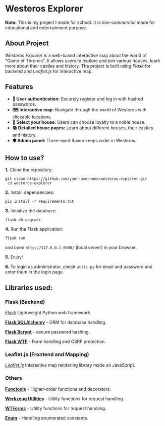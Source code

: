 # Westeros Explorer

**Note:** This is my project I made for school. It is *non-commercial* made for educational and entertainment purpose.

## About Project
*Westeros Explorer* is a web-based interactive map about the world of "Game of Thrones". It allows users to explore and join various houses, learh more about their castles and history. The project is built using *Flask* for backend and *Leaflet.js* for interactive map.

## Features
- **🔐 User authentication:** Securely register and log in with hashed passwords.
- **🗺 Interactive map:** Navigate through the world of Westeros with clickable locations.
- **🏰 Select your house:** Users can choose loyalty to a noble house.
- **📚 Detailed house pages:** Learn about different houses, their castles and history.
- **🛡 Admin panel:** Three-eyed Raven keeps order in Westeros.

## How to use?
**1.** Clone the repository:
```
git clone https://github.com/your-username/westeros-explorer.git
 cd westeros-explorer
```
**2.** Install dependencies:
```
pip install -r requirements.txt
```
**3.** Initialize the database:
```
flask db upgrade
```
**4.** Run the Flask application:
```
flask run
```
and open `http://127.0.0.1:5000/` (local server) in your browser.

**5.** Enjoy!

**6.** To login as administrator, check ```utils.py``` for email and password and enter them in the login page.

## Libraries used:

### Flask (Backend)
[*Flask*](https://flask.palletsprojects.com/en/stable/)
Lightweight Python web framework.

[**Flask SQLAlchemy**](https://flask-sqlalchemy.readthedocs.io/en/stable/) - ORM for database handling.

[**Flask Bcrypt**](https://flask-bcrypt.readthedocs.io/en/1.0.1/) - secure password hashing.

[**Flask WTF**](https://flask-wtf.readthedocs.io/en/1.2.x/) - Form handling and CSRF protection.

### Leaflet.js (Frontend and Mapping)
[*Leaflet.js*](https://leafletjs.com/reference.html)
Interactive map rendering library made on JavaScript.

### Others

[**Functools**](https://docs.python.org/3/library/functools.html) - Higher-order functions and decorators.

[**Werkzeug Utilities**](https://werkzeug.palletsprojects.com/en/stable/utils/) - Utility functions for request handling.

[**WTForms**](https://wtforms.readthedocs.io/en/3.2.x/) - Utility functions for request handling.

[**Enum**](https://docs.python.org/3/library/enum.html) - Handling enumerated constants.
